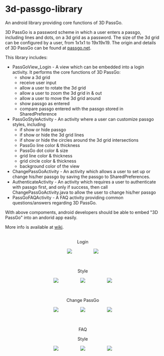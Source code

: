 # 3d-passgo-library
An android library providing core functions of 3D PassGo.

3D PassGo is a password scheme in which a user enters a passgo, including lines and dots, on a 3d grid as a password. The size of the 3d grid can be configured by a user, from 1x1x1 to 19x19x19. The origin and details of 3D PassGo can be found at [passgo.net](http://passgo.net).

This library includes:

* PassGoView_Login - A view which can be embedded into a login activity. It performs the core functions of 3D PassGo:
  * show a 3d grid
  * receive user input
  * allow a user to rotate the 3d grid
  * allow a user to zoom the 3d grid in & out
  * allow a user to move the 3d grid around
  * show passgo as entered
  * compare passgo entered with the passgo stored in SharedPreference
* PassGoStyleActivity - An activity where a user can customize passgo styles, including
  * if show or hide passgo
  * if show or hide the 3d grid lines
  * if show or hide the circles around the 3d grid intersections
  * PassGo line color & thickness
  * PassGo dot color & size
  * grid line color & thickness
  * grid circle color & thickness
  * background color of the view
* ChangePassGoActivity - An activity which allows a user to set up or change his/her passgo by saving the passgo to SharedPreferences.
* AuthenticateActivity - An activity which requires a user to authenticate with passgo first, and only if success, then call ChangePassGoActivity.java to allow the user to change his/her passgo
* PassGoFAQActivity - A FAQ activity providing common questions/answers regarding 3D PassGo.

With above compoments, android developers should be able to embed "3D PassGo" into an andorid app easily. 

More info is available at [wiki](https://github.com/3d-passgo/3d-passgo-library-android/wiki).
<br>
<br>

<p align="center">Login</p>
<p align="center">
<img src="https://github.com/3d-passgo/3d-passgo-library-android/blob/master/images/login_1.jpg">
&nbsp;&nbsp;&nbsp;&nbsp;&nbsp;&nbsp;&nbsp;&nbsp;&nbsp;&nbsp;&nbsp;&nbsp;&nbsp;&nbsp;&nbsp;&nbsp;
<img src="https://github.com/3d-passgo/3d-passgo-library-android/blob/master/images/login_2.jpg">
</p>

<br>

<p align="center">Style</p>
<p align="center">
<img src="https://github.com/3d-passgo/3d-passgo-library-android/blob/master/images/style_1.jpg">
&nbsp;&nbsp;&nbsp;&nbsp;&nbsp;&nbsp;&nbsp;&nbsp;&nbsp;&nbsp;&nbsp;&nbsp;&nbsp;&nbsp;&nbsp;&nbsp;
<img src="https://github.com/3d-passgo/3d-passgo-library-android/blob/master/images/style_2.jpg">
&nbsp;&nbsp;&nbsp;&nbsp;&nbsp;&nbsp;&nbsp;&nbsp;&nbsp;&nbsp;&nbsp;&nbsp;&nbsp;&nbsp;&nbsp;&nbsp;
<img src="https://github.com/3d-passgo/3d-passgo-library-android/blob/master/images/style_3.jpg">
</p>

<br>

<p align="center">Change PassGo</p>
<p align="center">
<img src="https://github.com/3d-passgo/3d-passgo-library-android/blob/master/images/p_change_1.jpg">
&nbsp;&nbsp;&nbsp;&nbsp;&nbsp;&nbsp;&nbsp;&nbsp;&nbsp;&nbsp;&nbsp;&nbsp;&nbsp;&nbsp;&nbsp;&nbsp;
<img src="https://github.com/3d-passgo/3d-passgo-library-android/blob/master/images/p_change_2.jpg">
&nbsp;&nbsp;&nbsp;&nbsp;&nbsp;&nbsp;&nbsp;&nbsp;&nbsp;&nbsp;&nbsp;&nbsp;&nbsp;&nbsp;&nbsp;&nbsp;
<img src="https://github.com/3d-passgo/3d-passgo-library-android/blob/master/images/p_change_3.jpg">
</p>

<br>

<p align="center">FAQ</p>
<p align="center">
<p align="center">Style</p>
<p align="center">
<img src="https://github.com/3d-passgo/3d-passgo-library-android/blob/master/images/faq_1.jpg">
&nbsp;&nbsp;&nbsp;&nbsp;&nbsp;&nbsp;&nbsp;&nbsp;&nbsp;&nbsp;&nbsp;&nbsp;&nbsp;&nbsp;&nbsp;&nbsp;
<img src="https://github.com/3d-passgo/3d-passgo-library-android/blob/master/images/faq_2.jpg">
&nbsp;&nbsp;&nbsp;&nbsp;&nbsp;&nbsp;&nbsp;&nbsp;&nbsp;&nbsp;&nbsp;&nbsp;&nbsp;&nbsp;&nbsp;&nbsp;
<img src="https://github.com/3d-passgo/3d-passgo-library-android/blob/master/images/faq_3.jpg">
</p>
</p>

